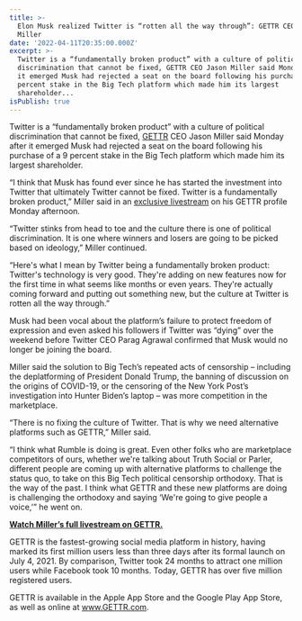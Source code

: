 ```yaml
---
title: >-
  Elon Musk realized Twitter is “rotten all the way through”: GETTR CEO Jason
  Miller
date: '2022-04-11T20:35:00.000Z'
excerpt: >-
  Twitter is a “fundamentally broken product” with a culture of political
  discrimination that cannot be fixed, GETTR CEO Jason Miller said Monday after
  it emerged Musk had rejected a seat on the board following his purchase of a 9
  percent stake in the Big Tech platform which made him its largest
  shareholder...
isPublish: true
---
```


Twitter is a “fundamentally broken product” with a culture of political discrimination that cannot be fixed, [GETTR](https://gettr.us5.list-manage.com/track/click?u=ba369d366bf6ca0ee2e11d0b9&id=2c2b7154e2&e=a9271237a5) CEO Jason Miller said Monday after it emerged Musk had rejected a seat on the board following his purchase of a 9 percent stake in the Big Tech platform which made him its largest shareholder.  
  
“I think that Musk has found ever since he has started the investment into Twitter that ultimately Twitter cannot be fixed. Twitter is a fundamentally broken product,” Miller said in an [exclusive livestream](https://gettr.us5.list-manage.com/track/click?u=ba369d366bf6ca0ee2e11d0b9&id=8104a7ac6a&e=a9271237a5) on his GETTR profile Monday afternoon.  
  
“Twitter stinks from head to toe and the culture there is one of political discrimination. It is one where winners and losers are going to be picked based on ideology,” Miller continued.  
  
“Here's what I mean by Twitter being a fundamentally broken product: Twitter's technology is very good. They're adding on new features now for the first time in what seems like months or even years. They're actually coming forward and putting out something new, but the culture at Twitter is rotten all the way through.”  
  
Musk had been vocal about the platform’s failure to protect freedom of expression and even asked his followers if Twitter was “dying” over the weekend before Twitter CEO Parag Agrawal confirmed that Musk would no longer be joining the board.  
  
Miller said the solution to Big Tech’s repeated acts of censorship – including the deplatforming of President Donald Trump, the banning of discussion on the origins of COVID-19, or the censoring of the New York Post’s investigation into Hunter Biden’s laptop – was more competition in the marketplace.  
  
“There is no fixing the culture of Twitter. That is why we need alternative platforms such as GETTR,” Miller said.  
  
“I think what Rumble is doing is great. Even other folks who are marketplace competitors of ours, whether we're talking about Truth Social or Parler, different people are coming up with alternative platforms to challenge the status quo, to take on this Big Tech political censorship orthodoxy. That is the way of the past. I think what GETTR and these new platforms are doing is challenging the orthodoxy and saying ‘We're going to give people a voice,’” he went on.

[**Watch Miller’s full livestream on GETTR.**](https://gettr.us5.list-manage.com/track/click?u=ba369d366bf6ca0ee2e11d0b9&id=519fa9accb&e=a9271237a5)

  
GETTR is the fastest-growing social media platform in history, having marked its first million users less than three days after its formal launch on July 4, 2021. By comparison, Twitter took 24 months to attract one million users while Facebook took 10 months. Today, GETTR has over five million registered users.  
  
GETTR is available in the Apple App Store and the Google Play App Store, as well as online at www.GETTR.com.
